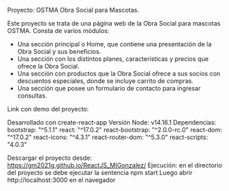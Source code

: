Proyecto: OSTMA Obra Social para Mascotas.

Este proyecto se trata de una página web de la Obra Social para mascotas OSTMA.
Consta de varios módulos: 
- Una sección principal o Home, que contiene una presentación de la Obra Social y sus beneficios.
- Una sección con los distintos planes, características y precios que ofrece la Obra Social.
- Una sección con productos que la Obra Social ofrece a sus socios con descuentos especiales, donde se incluye carrito de compras.
- Una sección que posee un formulario de contacto para ingresar consultas.

Link con demo del proyecto:  <pendiente>

Desarrollado con create-react-app
Versión Node: v14.16.1
Dependencias: 
    bootstrap: "^5.1.1"
    react: "^17.0.2"
    react-bootstrap: "^2.0.0-rc.0"
    react-dom: "^17.0.2"
    react-icons: "^4.3.1"
    react-router-dom: "^5.3.0"
    react-scripts: "4.0.3"

Descargar el proyecto desde: https://gm2021g.github.io/ReactJS_MIGonzalez/
Ejecución: en el directorio del proyecto se debe ejecutar la sentencia npm start
Luego abrir http://localhost:3000 en el navegador